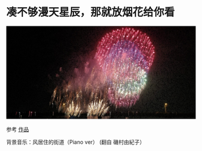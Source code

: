 # 凑不够漫天星辰，那就放烟花给你看

![Firework](static/demo.jpg)

参考 [作品](https://openprocessing.org/sketch/1727271)

背景音乐：风居住的街道（Piano ver） (翻自 磯村由紀子）
